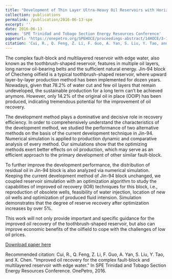 ```yaml
---
title: "Development of Thin Layer Ultra-Heavy Oil Reservoirs with Horizontal Well Steamflooding and Treatment Technology for Steam Breakthrough"
collection: publications
permalink: /publication/2016-06-13-spe
excerpt: ''
date: 2016-06-13
venue: 'SPE Trinidad and Tobago Section Energy Resources Conference'
paperurl: 'https://onepetro.org/SPEHOCE/proceedings-abstract/14HOCE/3-14HOCE/D031S010R003/450643'
citation: 'Cui, R., Q. Feng, Z. Li, F. Guo, A. Yan, S. Liu, Y. Tao, and X. Chen. "Improved oil recovery for the complex fault-block and multilayered reservoir with edge water." In SPE Trinidad and Tobago Section Energy Resources Conference. OnePetro, 2016.'
---
```

The complex fault-block and multilayered reservoir with edge water, also known as the toothbrush-shaped reservoir, features in multiple oil layers, long narrow oil-bearing belts and the sufficient natural energy. Jin-94 block of Checheng oilfield is a typical toothbrush-shaped reservoir, where upward layer-by-layer production method has been implemented for dozen years. Nowadays, given that 78.2% of water cut and few oil layers that remain undeveloped, the sustainable production for a long term can’t be achieved anymore. However, only 14.2% of the original oil in place (OOIP) has been produced, indicating tremendous potential for the improvement of oil recovery.

The development method plays a dominative and decisive role in recovery efficiency. In order to comprehensively understand the characteristics of the development method, we studied the performance of two alternative methods on the basis of the current development technique in Jin-94. Numerical simulation is applied to production dynamic and comparative analysis of every method. Our simulations show that the optimizing methods exert better effects on oil production, which may serve as an efficient approach to the primary development of other similar fault-block.

To further improve the development performance, the distribution of residual oil in Jin-94 block is also analyzed via numerical simulation. Keeping the current development method of Jin-94 block unchanged, we coupled reservoir simulation with an optimization algorithm to study the capabilities of improved oil recovery (IOR) techniques for this block, i.e., reproduction of obsolete wells, feasibility of water injection, location of new oil wells and optimization of produced fluid intension. Simulation demonstrates that the degree of reserve recovery after optimization increases by over 5%.

This work will not only provide important and specific guidance for the improved oil recovery of the toothbrush-shaped reservoir, but also can improve economic benefits of the oilfield to cope with the challenges of low oil prices.



[Download paper here](https://onepetro.org/SPETTCE/proceedings-abstract/16TTCE/All-16TTCE/SPE-180868-MS/188304)

Recommended citation: Cui, R., Q. Feng, Z. Li, F. Guo, A. Yan, S. Liu, Y. Tao, and X. Chen. "Improved oil recovery for the complex fault-block and multilayered reservoir with edge water." In SPE Trinidad and Tobago Section Energy Resources Conference. OnePetro, 2016.